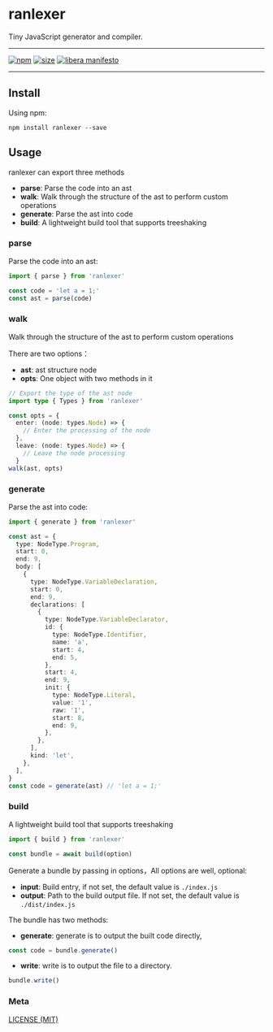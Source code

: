 
# ranlexer

Tiny JavaScript generator and compiler.

---

[npm]: https://img.shields.io/npm/v/ranlexer
[npm-url]: https://www.npmjs.com/package/ranlexer
[size]: https://packagephobia.now.sh/badge?p=ranlexer
[size-url]: https://packagephobia.now.sh/result?p=ranlexer

[![npm][npm]][npm-url]
[![size][size]][size-url]
[![libera manifesto](https://img.shields.io/badge/libera-manifesto-lightgrey.svg)](https://liberamanifesto.com)

---

## Install

Using npm:

```console
npm install ranlexer --save
```

## Usage

ranlexer can export three methods

- **parse**: Parse the code into an ast
- **walk**: Walk through the structure of the ast to perform custom operations
- **generate**: Parse the ast into code
- **build**: A lightweight build tool that supports treeshaking

### parse

Parse the code into an ast:

```ts
import { parse } from 'ranlexer'

const code = 'let a = 1;'
const ast = parse(code)
```

### walk

Walk through the structure of the ast to perform custom operations

There are two options：

- **ast**: ast structure node
- **opts**: One object with two methods in it

```ts
// Export the type of the ast node
import type { Types } from 'ranlexer'

const opts = {
  enter: (node: types.Node) => {
    // Enter the processing of the node
  },
  leave: (node: types.Node) => {
    // Leave the node processing
  }
walk(ast, opts)

```

### generate

Parse the ast into code:

```ts
import { generate } from 'ranlexer'

const ast = {
  type: NodeType.Program,
  start: 0,
  end: 9,
  body: [
    {
      type: NodeType.VariableDeclaration,
      start: 0,
      end: 9,
      declarations: [
        {
          type: NodeType.VariableDeclarator,
          id: {
            type: NodeType.Identifier,
            name: 'a',
            start: 4,
            end: 5,
          },
          start: 4,
          end: 9,
          init: {
            type: NodeType.Literal,
            value: '1',
            raw: '1',
            start: 8,
            end: 9,
          },
        },
      ],
      kind: 'let',
    },
  ],
}
const code = generate(ast) // 'let a = 1;'
```

### build

A lightweight build tool that supports treeshaking

```ts
import { build } from 'ranlexer'

const bundle = await build(option)
```

Generate a bundle by passing in options，All options are well, optional:

- **input**: Build entry, if not set, the default value is `./index.js`
- **output**: Path to the build output file. If not set, the default value is `./dist/index.js`

The bundle has two methods:

- **generate**: generate is to output the built code directly,

```ts
const code = bundle.generate()
```

- **write**: write is to output the file to a directory.

```ts
bundle.write()
```

### Meta

[LICENSE (MIT)](/LICENSE)
